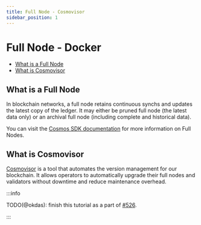 ```yaml
---
title: Full Node - Cosmovisor
sidebar_position: 1
---
```


# Full Node - Docker <!-- omit in toc -->

- [What is a Full Node](#what-is-a-full-node)
- [What is Cosmovisor](#what-is-cosmovisor)

## What is a Full Node

In blockchain networks, a full node retains continuous synchs and updates the latest copy of the
ledger. It may either be pruned full node (the latest data only) or an archival full node (including
complete and historical data).

You can visit the [Cosmos SDK documentation](https://docs.cosmos.network/main/user/run-node/run-node)
for more information on Full Nodes.

## What is Cosmovisor

[Cosmovisor](https://docs.cosmos.network/main/build/tooling/cosmovisor) is a tool that automates the version management
for our blockchain. It allows operators to automatically upgrade their full nodes and validators without downtime and
reduce maintenance overhead.

:::info

TODO(@okdas): finish this tutorial as a part of [#526](https://github.com/pokt-network/poktroll/issues/526).

:::